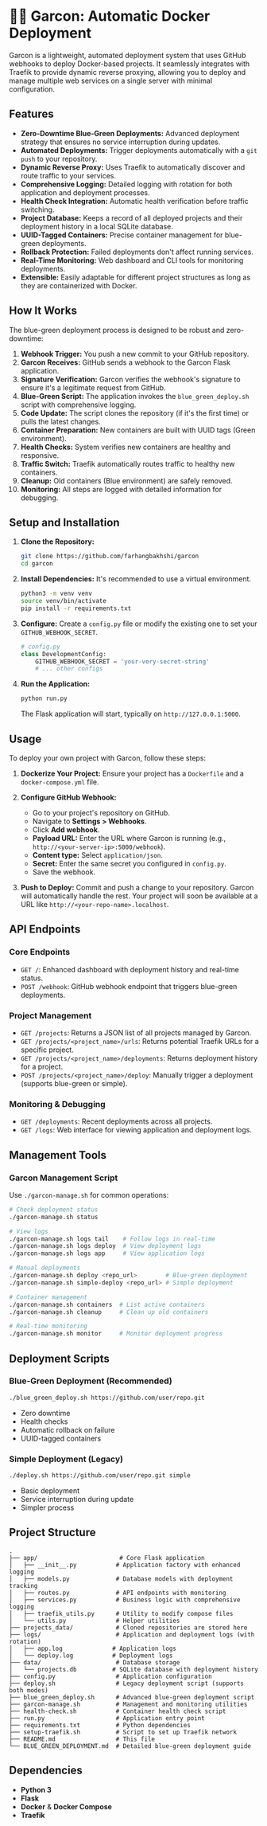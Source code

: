 # 🧑‍🍳 Garcon: Automatic Docker Deployment

Garcon is a lightweight, automated deployment system that uses GitHub webhooks to deploy Docker-based projects. It seamlessly integrates with Traefik to provide dynamic reverse proxying, allowing you to deploy and manage multiple web services on a single server with minimal configuration.

## Features

- **Zero-Downtime Blue-Green Deployments:** Advanced deployment strategy that ensures no service interruption during updates.
- **Automated Deployments:** Trigger deployments automatically with a `git push` to your repository.
- **Dynamic Reverse Proxy:** Uses Traefik to automatically discover and route traffic to your services.
- **Comprehensive Logging:** Detailed logging with rotation for both application and deployment processes.
- **Health Check Integration:** Automatic health verification before traffic switching.
- **Project Database:** Keeps a record of all deployed projects and their deployment history in a local SQLite database.
- **UUID-Tagged Containers:** Precise container management for blue-green deployments.
- **Rollback Protection:** Failed deployments don't affect running services.
- **Real-Time Monitoring:** Web dashboard and CLI tools for monitoring deployments.
- **Extensible:** Easily adaptable for different project structures as long as they are containerized with Docker.

## How It Works

The blue-green deployment process is designed to be robust and zero-downtime:

1.  **Webhook Trigger:** You push a new commit to your GitHub repository.
2.  **Garcon Receives:** GitHub sends a webhook to the Garcon Flask application.
3.  **Signature Verification:** Garcon verifies the webhook's signature to ensure it's a legitimate request from GitHub.
4.  **Blue-Green Script:** The application invokes the `blue_green_deploy.sh` script with comprehensive logging.
5.  **Code Update:** The script clones the repository (if it's the first time) or pulls the latest changes.
6.  **Container Preparation:** New containers are built with UUID tags (Green environment).
7.  **Health Checks:** System verifies new containers are healthy and responsive.
8.  **Traffic Switch:** Traefik automatically routes traffic to healthy new containers.
9.  **Cleanup:** Old containers (Blue environment) are safely removed.
10. **Monitoring:** All steps are logged with detailed information for debugging.

## Setup and Installation

1.  **Clone the Repository:**
    ```bash
    git clone https://github.com/farhangbakhshi/garcon
    cd garcon
    ```

2.  **Install Dependencies:**
    It's recommended to use a virtual environment.
    ```bash
    python3 -m venv venv
    source venv/bin/activate
    pip install -r requirements.txt
    ```

3.  **Configure:**
    Create a `config.py` file or modify the existing one to set your `GITHUB_WEBHOOK_SECRET`.
    ```python
    # config.py
    class DevelopmentConfig:
        GITHUB_WEBHOOK_SECRET = 'your-very-secret-string'
        # ... other configs
    ```

4.  **Run the Application:**
    ```bash
    python run.py
    ```
    The Flask application will start, typically on `http://127.0.0.1:5000`.

## Usage

To deploy your own project with Garcon, follow these steps:

1.  **Dockerize Your Project:** Ensure your project has a `Dockerfile` and a `docker-compose.yml` file.

2.  **Configure GitHub Webhook:**
    - Go to your project's repository on GitHub.
    - Navigate to **Settings > Webhooks**.
    - Click **Add webhook**.
    - **Payload URL:** Enter the URL where Garcon is running (e.g., `http://<your-server-ip>:5000/webhook`).
    - **Content type:** Select `application/json`.
    - **Secret:** Enter the same secret you configured in `config.py`.
    - Save the webhook.

3.  **Push to Deploy:**
    Commit and push a change to your repository. Garcon will automatically handle the rest. Your project will soon be available at a URL like `http://<your-repo-name>.localhost`.

## API Endpoints

### Core Endpoints
- `GET /`: Enhanced dashboard with deployment history and real-time status.
- `POST /webhook`: GitHub webhook endpoint that triggers blue-green deployments.

### Project Management
- `GET /projects`: Returns a JSON list of all projects managed by Garcon.
- `GET /projects/<project_name>/urls`: Returns potential Traefik URLs for a specific project.
- `GET /projects/<project_name>/deployments`: Returns deployment history for a project.
- `POST /projects/<project_name>/deploy`: Manually trigger a deployment (supports blue-green or simple).

### Monitoring & Debugging
- `GET /deployments`: Recent deployments across all projects.
- `GET /logs`: Web interface for viewing application and deployment logs.

## Management Tools

### Garcon Management Script
Use `./garcon-manage.sh` for common operations:

```bash
# Check deployment status
./garcon-manage.sh status

# View logs
./garcon-manage.sh logs tail    # Follow logs in real-time
./garcon-manage.sh logs deploy  # View deployment logs
./garcon-manage.sh logs app     # View application logs

# Manual deployments
./garcon-manage.sh deploy <repo_url>        # Blue-green deployment
./garcon-manage.sh simple-deploy <repo_url> # Simple deployment

# Container management
./garcon-manage.sh containers  # List active containers
./garcon-manage.sh cleanup     # Clean up old containers

# Real-time monitoring
./garcon-manage.sh monitor     # Monitor deployment progress
```

## Deployment Scripts

### Blue-Green Deployment (Recommended)
```bash
./blue_green_deploy.sh https://github.com/user/repo.git
```
- Zero downtime
- Health checks
- Automatic rollback on failure
- UUID-tagged containers

### Simple Deployment (Legacy)
```bash
./deploy.sh https://github.com/user/repo.git simple
```
- Basic deployment
- Service interruption during update
- Simpler process

## Project Structure

```
.
├── app/                       # Core Flask application
│   ├── __init__.py           # Application factory with enhanced logging
│   ├── models.py             # Database models with deployment tracking
│   ├── routes.py             # API endpoints with monitoring
│   ├── services.py           # Business logic with comprehensive logging
│   ├── traefik_utils.py      # Utility to modify compose files
│   └── utils.py              # Helper utilities
├── projects_data/            # Cloned repositories are stored here
├── logs/                     # Application and deployment logs (with rotation)
│   ├── app.log              # Application logs
│   └── deploy.log           # Deployment logs
├── data/                     # Database storage
│   └── projects.db          # SQLite database with deployment history
├── config.py                 # Application configuration
├── deploy.sh                 # Legacy deployment script (supports both modes)
├── blue_green_deploy.sh      # Advanced blue-green deployment script
├── garcon-manage.sh          # Management and monitoring utilities
├── health-check.sh           # Container health check script
├── run.py                    # Application entry point
├── requirements.txt          # Python dependencies
├── setup-traefik.sh          # Script to set up Traefik network
├── README.md                 # This file
└── BLUE_GREEN_DEPLOYMENT.md  # Detailed blue-green deployment guide
```

## Dependencies

- **Python 3**
- **Flask**
- **Docker** & **Docker Compose**
- **Traefik**
